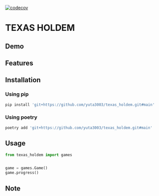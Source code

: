 [![codecov](https://codecov.io/gh/yuta3003/texas_holdem/branch/develop/graph/badge.svg?token=SHA0CVI14C)](https://codecov.io/gh/yuta3003/texas_holdem)

# TEXAS HOLDEM

## Demo
## Features
## Installation
### Using pip
```bash
pip install 'git+https://github.com/yuta3003/texas_holdem.git#main'
```

### Using poetry
```bash
poetry add 'git+https://github.com/yuta3003/texas_holdem.git#main'
```

## Usage
```python
from texas_holdem import games


game = games.Game()
game.progress()
```

## Note
